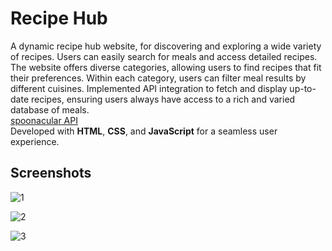 # Recipe Hub
A dynamic recipe hub website, for discovering and exploring a wide variety of recipes. Users can easily search for meals and access detailed recipes.
The website offers diverse categories, allowing users to find recipes that fit their preferences. Within each category, users can filter meal results by different cuisines. Implemented API integration to fetch and display up-to-date recipes, ensuring users always have access to a rich and varied database of meals.\
[spoonacular API](https://spoonacular.com/food-api/)\
Developed with **HTML**, **CSS**, and **JavaScript** for a seamless user experience.

## Screenshots

![1](https://github.com/user-attachments/assets/90aa67ad-4599-4047-8f64-4832148e7c0c)

![2](https://github.com/user-attachments/assets/5617e3a7-ce02-4f5a-b9ea-f92253689474)

![3](https://github.com/user-attachments/assets/5ad94482-7a52-4f62-83c5-df5197c6b561)




